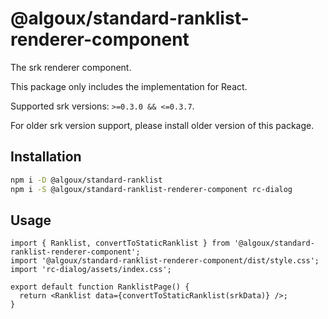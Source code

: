 # @algoux/standard-ranklist-renderer-component

The srk renderer component.

This package only includes the implementation for React.

Supported srk versions: `>=0.3.0 && <=0.3.7`.

For older srk version support, please install older version of this package.

## Installation

```bash
npm i -D @algoux/standard-ranklist
npm i -S @algoux/standard-ranklist-renderer-component rc-dialog
```

## Usage

```tsx
import { Ranklist, convertToStaticRanklist } from '@algoux/standard-ranklist-renderer-component';
import '@algoux/standard-ranklist-renderer-component/dist/style.css';
import 'rc-dialog/assets/index.css';

export default function RanklistPage() {
  return <Ranklist data={convertToStaticRanklist(srkData)} />;
}
```
